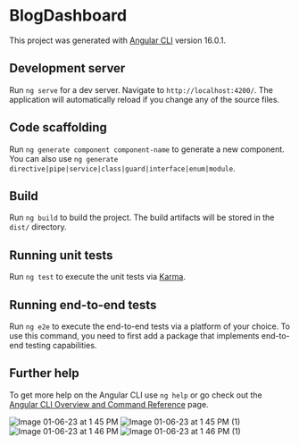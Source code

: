 # BlogDashboard

This project was generated with [Angular CLI](https://github.com/angular/angular-cli) version 16.0.1.

## Development server

Run `ng serve` for a dev server. Navigate to `http://localhost:4200/`. The application will automatically reload if you change any of the source files.

## Code scaffolding

Run `ng generate component component-name` to generate a new component. You can also use `ng generate directive|pipe|service|class|guard|interface|enum|module`.

## Build

Run `ng build` to build the project. The build artifacts will be stored in the `dist/` directory.

## Running unit tests

Run `ng test` to execute the unit tests via [Karma](https://karma-runner.github.io).

## Running end-to-end tests

Run `ng e2e` to execute the end-to-end tests via a platform of your choice. To use this command, you need to first add a package that implements end-to-end testing capabilities.

## Further help

To get more help on the Angular CLI use `ng help` or go check out the [Angular CLI Overview and Command Reference](https://angular.io/cli) page.




![Image 01-06-23 at 1 45 PM](https://github.com/parasdwivedi/Angular-Blog-Backend/assets/105170977/c582ce18-34ec-43e2-ba47-c65739068dea)
![Image 01-06-23 at 1 45 PM (1)](https://github.com/parasdwivedi/Angular-Blog-Backend/assets/105170977/bd86de49-e236-4b41-87db-bf4c8221853c)
![Image 01-06-23 at 1 46 PM](https://github.com/parasdwivedi/Angular-Blog-Backend/assets/105170977/05d222f6-d665-4b85-8d18-efb0d058c89e)
![Image 01-06-23 at 1 46 PM (1)](https://github.com/parasdwivedi/Angular-Blog-Backend/assets/105170977/0078f1eb-017c-4f73-a860-38c7c060d043)



